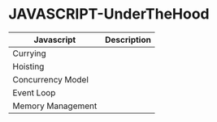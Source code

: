 # JAVASCRIPT-UnderTheHood

|Javascript| Description |
|-----|-----|
|Currying||
|Hoisting||
|Concurrency Model||
|Event Loop||
|Memory Management||
